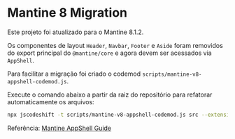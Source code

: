 # Mantine 8 Migration

Este projeto foi atualizado para o Mantine 8.1.2.

Os componentes de layout `Header`, `Navbar`, `Footer` e `Aside` foram removidos do export principal do `@mantine/core` e agora devem ser acessados via `AppShell`.

Para facilitar a migração foi criado o codemod `scripts/mantine-v8-appshell-codemod.js`.

Execute o comando abaixo a partir da raiz do repositório para refatorar automaticamente os arquivos:

```bash
npx jscodeshift -t scripts/mantine-v8-appshell-codemod.js src --extensions=ts,tsx --parser=tsx
```

Referência: [Mantine AppShell Guide](https://mantine.dev/guides/app-shell/#compound-components)

